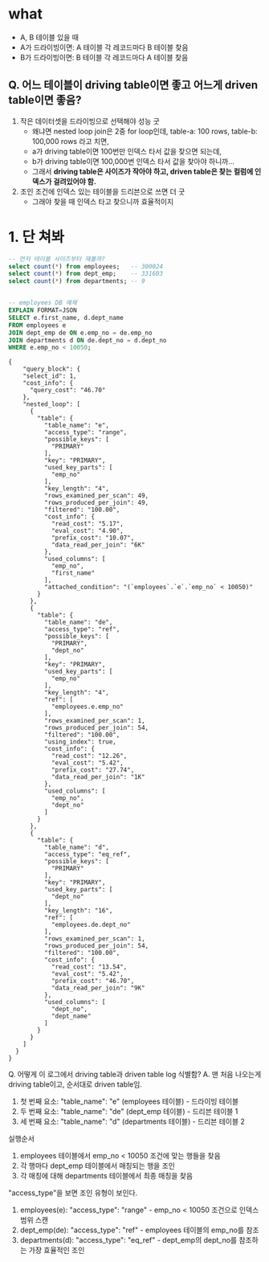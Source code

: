 # what 
- A, B 테이블 있을 때
- A가 드라이빙이면: A 테이블 각 레코드마다 B 테이블 찾음
- B가 드라이빙이면: B 테이블 각 레코드마다 A 테이블 찾음


## Q. 어느 테이블이 driving table이면 좋고 어느게 driven table이면 좋음?
1. 작은 데이터셋을 드라이빙으로 선택해야 성능 굿
    - 왜냐면 nested loop join은 2중 for loop인데, table-a: 100 rows, table-b: 100,000 rows 라고 치면,
    - a가 driving table이면 100번만 인덱스 타서 값을 찾으면 되는데, 
    - b가 driving table이면 100,000번 인덱스 타서 값을 찾아야 하니까...
    - 그래서 **driving table은 사이즈가 작아야 하고, driven table은 찾는 컬럼에 인덱스가 걸려있어야 함.**
2. 조인 조건에 인덱스 있는 테이블을 드리븐으로 쓰면 더 굿
    - 그래야 찾을 때 인덱스 타고 찾으니까 효율적이지 



# 1. 단 쳐봐 
```sql
-- 먼저 테이블 사이즈부터 쟤볼까?
select count(*) from employees;   -- 300024
select count(*) from dept_emp;    -- 331603
select count(*) from departments; -- 9


-- employees DB 예제
EXPLAIN FORMAT=JSON 
SELECT e.first_name, d.dept_name
FROM employees e
JOIN dept_emp de ON e.emp_no = de.emp_no
JOIN departments d ON de.dept_no = d.dept_no
WHERE e.emp_no < 10050;
```

```
{
    "query_block": {
    "select_id": 1,
    "cost_info": {
      "query_cost": "46.70"
    },
    "nested_loop": [
      {
        "table": {
          "table_name": "e",
          "access_type": "range",
          "possible_keys": [
            "PRIMARY"
          ],
          "key": "PRIMARY",
          "used_key_parts": [
            "emp_no"
          ],
          "key_length": "4",
          "rows_examined_per_scan": 49,
          "rows_produced_per_join": 49,
          "filtered": "100.00",
          "cost_info": {
            "read_cost": "5.17",
            "eval_cost": "4.90",
            "prefix_cost": "10.07",
            "data_read_per_join": "6K"
          },
          "used_columns": [
            "emp_no",
            "first_name"
          ],
          "attached_condition": "(`employees`.`e`.`emp_no` < 10050)"
        }
      },
      {
        "table": {
          "table_name": "de",
          "access_type": "ref",
          "possible_keys": [
            "PRIMARY",
            "dept_no"
          ],
          "key": "PRIMARY",
          "used_key_parts": [
            "emp_no"
          ],
          "key_length": "4",
          "ref": [
            "employees.e.emp_no"
          ],
          "rows_examined_per_scan": 1,
          "rows_produced_per_join": 54,
          "filtered": "100.00",
          "using_index": true,
          "cost_info": {
            "read_cost": "12.26",
            "eval_cost": "5.42",
            "prefix_cost": "27.74",
            "data_read_per_join": "1K"
          },
          "used_columns": [
            "emp_no",
            "dept_no"
          ]
        }
      },
      {
        "table": {
          "table_name": "d",
          "access_type": "eq_ref",
          "possible_keys": [
            "PRIMARY"
          ],
          "key": "PRIMARY",
          "used_key_parts": [
            "dept_no"
          ],
          "key_length": "16",
          "ref": [
            "employees.de.dept_no"
          ],
          "rows_examined_per_scan": 1,
          "rows_produced_per_join": 54,
          "filtered": "100.00",
          "cost_info": {
            "read_cost": "13.54",
            "eval_cost": "5.42",
            "prefix_cost": "46.70",
            "data_read_per_join": "9K"
          },
          "used_columns": [
            "dept_no",
            "dept_name"
          ]
        }
      }
    ]
  }
} 
```

Q. 어떻게 이 로그에서 driving table과 driven table log 식별함?
A. 맨 처음 나오는게 driving table이고, 순서대로 driven table임.

1. 첫 번째 요소: "table_name": "e" (employees 테이블) - 드라이빙 테이블
2. 두 번째 요소: "table_name": "de" (dept_emp 테이블) - 드리븐 테이블 1
3. 세 번째 요소: "table_name": "d" (departments 테이블) - 드리븐 테이블 2

실행순서 
1. employees 테이블에서 emp_no < 10050 조건에 맞는 행들을 찾음
2. 각 행마다 dept_emp 테이블에서 매칭되는 행을 조인
3. 각 매칭에 대해 departments 테이블에서 최종 매칭을 찾음

"access_type"을 보면 조인 유형이 보인다.

1. employees(e): "access_type": "range" - emp_no < 10050 조건으로 인덱스 범위 스캔
2. dept_emp(de): "access_type": "ref" - employees 테이블의 emp_no를 참조
3. departments(d): "access_type": "eq_ref" - dept_emp의 dept_no를 참조하는 가장 효율적인 조인


